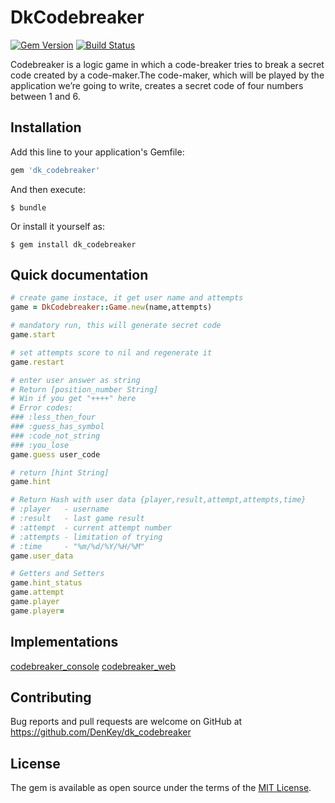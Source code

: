 # DkCodebreaker

[![Gem Version](https://badge.fury.io/rb/dk_codebreaker.svg)](https://badge.fury.io/rb/dk_codebreaker)
[![Build Status](https://travis-ci.org/DenKey/dk_codebreaker.svg?branch=master)](https://travis-ci.org/DenKey/dk_codebreaker)


Codebreaker is a logic game in which a code-breaker tries to break a secret code created by a code-maker.The code-maker, which will be played by the application we’re going to write, creates a secret code of four numbers between 1 and 6.

## Installation

Add this line to your application's Gemfile:

```ruby
gem 'dk_codebreaker'
```

And then execute:

    $ bundle

Or install it yourself as:

    $ gem install dk_codebreaker

## Quick documentation

```ruby
# create game instace, it get user name and attempts
game = DkCodebreaker::Game.new(name,attempts)

# mandatory run, this will generate secret code
game.start

# set attempts score to nil and regenerate it
game.restart

# enter user answer as string
# Return [position_number String]
# Win if you get "++++" here 
# Error codes:
### :less_then_four
### :guess_has_symbol
### :code_not_string
### :you_lose
game.guess user_code

# return [hint String] 
game.hint

# Return Hash with user data {player,result,attempt,attempts,time}
# :player   - username
# :result   - last game result
# :attempt  - current attempt number
# :attempts - limitation of trying
# :time     - "%m/%d/%Y/%H/%M"
game.user_data

# Getters and Setters 
game.hint_status
game.attempt
game.player
game.player=
```


## Implementations
[codebreaker_console](https://github.com/DenKey/codebreaker_console)
[codebreaker_web](https://github.com/DenKey/codebreaker_web)

## Contributing

Bug reports and pull requests are welcome on GitHub at https://github.com/DenKey/dk_codebreaker


## License

The gem is available as open source under the terms of the [MIT License](http://opensource.org/licenses/MIT).

